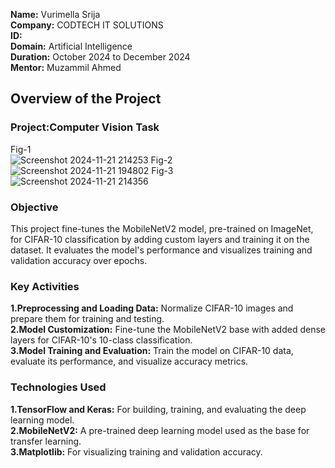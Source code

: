 **Name:** Vurimella Srija    
**Company:** CODTECH IT SOLUTIONS  
**ID:**  
**Domain:** Artificial Intelligence  
**Duration:** October 2024 to December 2024    
**Mentor:** Muzammil Ahmed  

## Overview of the Project  

### Project:Computer Vision Task 
Fig-1  
![Screenshot 2024-11-21 214253](https://github.com/user-attachments/assets/8c213689-948e-41b8-b67b-4df02864cc8d) 
Fig-2  
![Screenshot 2024-11-21 194802](https://github.com/user-attachments/assets/835f4522-50a7-41c4-9625-eb9778d3d19f)
Fig-3  
![Screenshot 2024-11-21 214356](https://github.com/user-attachments/assets/84e4b8fe-d0df-4d2f-9879-143ad65b4503)  

### Objective  
This project fine-tunes the MobileNetV2 model, pre-trained on ImageNet, for CIFAR-10 classification by adding custom layers and training it on the dataset. It evaluates the model's performance and visualizes training and validation accuracy over epochs.  

### Key Activities  
**1.Preprocessing and Loading Data:** Normalize CIFAR-10 images and prepare them for training and testing.  
**2.Model Customization:** Fine-tune the MobileNetV2 base with added dense layers for CIFAR-10's 10-class classification.  
**3.Model Training and Evaluation:** Train the model on CIFAR-10 data, evaluate its performance, and visualize accuracy metrics.    


### Technologies Used  
**1.TensorFlow and Keras:** For building, training, and evaluating the deep learning model.  
**2.MobileNetV2:** A pre-trained deep learning model used as the base for transfer learning.  
**3.Matplotlib:** For visualizing training and validation accuracy.  





